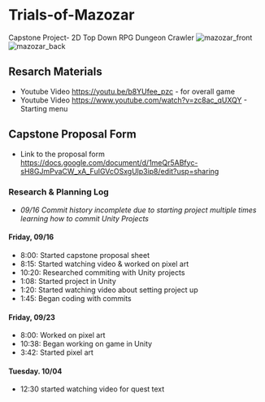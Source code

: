 # Trials-of-Mazozar
Capstone Project- 2D Top Down RPG Dungeon Crawler
![mazozar_front](https://user-images.githubusercontent.com/101532675/193517686-9b06ce7e-4670-4515-9188-bf2f27b86174.png)
![mazozar_back](https://user-images.githubusercontent.com/101532675/193517696-266647c7-4506-40c5-b207-06e361dfe5b7.png)

## Resarch Materials

* Youtube Video https://youtu.be/b8YUfee_pzc - for overall game 
* Youtube Video https://www.youtube.com/watch?v=zc8ac_qUXQY - Starting menu 

## Capstone Proposal Form
* Link to the proposal form https://docs.google.com/document/d/1meQr5ABfyc-sH8GJmPvaCW_xA_FuIGVcOSxgUlp3ip8/edit?usp=sharing

### Research & Planning Log
* _09/16 Commit history incomplete due to starting project multiple times learning how to commit Unity Projects_
#### Friday, 09/16
* 8:00: Started capstone proposal sheet
* 8:15: Started watching video & worked on pixel art
* 10:20: Researched commiting with Unity projects
* 1:08: Started project in Unity
* 1:20: Started watching video about setting project up
* 1:45: Began coding with commits

#### Friday, 09/23
* 8:00: Worked on pixel art
* 10:38: Began working on game in Unity
* 3:42: Started pixel art

#### Tuesday. 10/04
* 12:30 started watching video for quest text 



